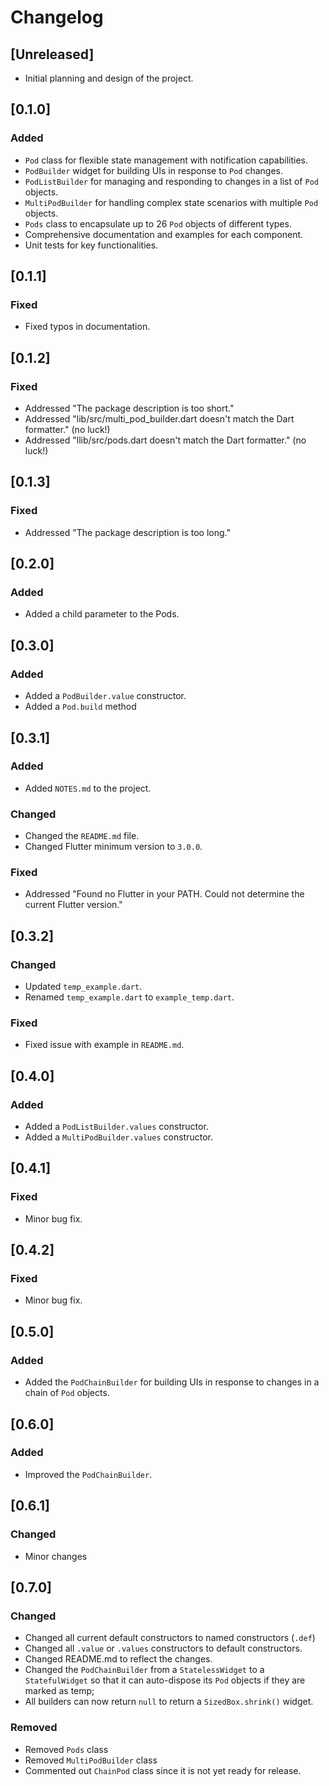 # Changelog

## [Unreleased]

- Initial planning and design of the project.

## [0.1.0]

### Added

- `Pod` class for flexible state management with notification capabilities.
- `PodBuilder` widget for building UIs in response to `Pod` changes.
- `PodListBuilder` for managing and responding to changes in a list of `Pod` objects.
- `MultiPodBuilder` for handling complex state scenarios with multiple `Pod` objects.
- `Pods` class to encapsulate up to 26 `Pod` objects of different types.
- Comprehensive documentation and examples for each component.
- Unit tests for key functionalities.

## [0.1.1]

### Fixed

- Fixed typos in documentation.

## [0.1.2]

### Fixed

- Addressed "The package description is too short."
- Addressed "lib/src/multi_pod_builder.dart doesn't match the Dart formatter." (no luck!)
- Addressed "llib/src/pods.dart doesn't match the Dart formatter." (no luck!)

## [0.1.3]

### Fixed

- Addressed "The package description is too long."

## [0.2.0]

### Added

- Added a child parameter to the Pods.

## [0.3.0]

### Added

- Added a `PodBuilder.value` constructor.
- Added a `Pod.build` method

## [0.3.1]

### Added

- Added `NOTES.md` to the project.

### Changed

- Changed the `README.md` file.
- Changed Flutter minimum version to `3.0.0`.

### Fixed

- Addressed "Found no Flutter in your PATH. Could not determine the current Flutter version."

## [0.3.2]

### Changed

- Updated `temp_example.dart`.
- Renamed `temp_example.dart` to `example_temp.dart`.

### Fixed

- Fixed issue with example in `README.md`.

## [0.4.0]

### Added

- Added a `PodListBuilder.values` constructor.
- Added a `MultiPodBuilder.values` constructor.

## [0.4.1]

### Fixed

- Minor bug fix.

## [0.4.2]

### Fixed

- Minor bug fix.

## [0.5.0]

### Added

- Added the `PodChainBuilder` for building UIs in response to changes in a chain of `Pod` objects.

## [0.6.0]

### Added

- Improved the `PodChainBuilder`.

## [0.6.1]

### Changed

- Minor changes

## [0.7.0]

### Changed

- Changed all current default constructors to named constructors (`.def`)
- Changed all `.value` or `.values` constructors to default constructors.
- Changed README.md to reflect the changes.
- Changed the `PodChainBuilder` from a `StatelessWidget` to a `StatefulWidget` so that it can auto-dispose its `Pod` objects if they are marked as temp;
- All builders can now return `null` to return a `SizedBox.shrink()` widget.

### Removed

- Removed `Pods` class
- Removed `MultiPodBuilder` class
- Commented out `ChainPod` class since it is not yet ready for release.